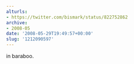 ```yaml
---
alturls:
- https://twitter.com/bismark/status/822752862
archive:
- 2008-05
date: '2008-05-29T19:49:57+00:00'
slug: '1212090597'
---
```


in baraboo.

